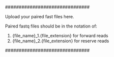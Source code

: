 ###############################

Upload your paired fast files here.  

Paired fastq files should be in the notation of:  
1. {file_name}_1.{file_extension} for forward reads
2. {file_name}_2.{file_extension} for reserve reads

###############################
